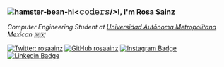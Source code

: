 ### ![hamster-bean-hi](https://user-images.githubusercontent.com/92283910/163730192-81879739-c7d4-4dc4-bab1-e544cf63e513.gif)<𝚌𝚘𝚍𝚎𝚛𝚜/>!, I'm Rosa Sainz


<p><em>Computer Engineering Student at <a href="https://www.uam.mx/">Universidad Autónoma Metropolitana</a></br>Mexican 🇲🇽
</em></p>

[![Twitter: rosaainz](https://img.shields.io/twitter/follow/rosaainz?style=social)](https://twitter.com/rosaainz)
[![GitHub rosaainz](https://img.shields.io/github/followers/rosaainz?label=follow&style=social)](https://github.com/rosaainz)
[![Instagram Badge](https://img.shields.io/badge/-rosaainz-blue?style=social&logo=Instagram&link=https://www.instagram.com/rosaainz/)](https://www.instagram.com/rosaainz/) 
[![Linkedin Badge](https://img.shields.io/badge/-rosa-garcía-sainz-0b0b19212-blue?style=social&logo=Linkedin&logoColor=blue&link=https://www.linkedin.com/in/rosa-garcía-sainz-0b0b19212/)](https://www.linkedin.com/in/rosa-garc%C3%ADa-sainz-0b0b19212/)
